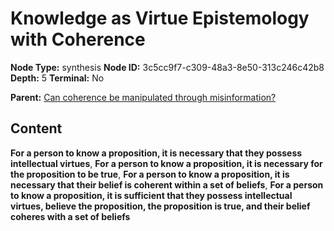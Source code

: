 # Knowledge as Virtue Epistemology with Coherence

**Node Type:** synthesis
**Node ID:** 3c5cc9f7-c309-48a3-8e50-313c246c42b8
**Depth:** 5
**Terminal:** No

**Parent:** [Can coherence be manipulated through misinformation?](can-coherence-be-manipulated-through-misinformation-antithesis-39e0ce36-bdeb-4ec7-b679-ec36b026cf87.md)

## Content

**For a person to know a proposition, it is necessary that they possess intellectual virtues**, **For a person to know a proposition, it is necessary for the proposition to be true**, **For a person to know a proposition, it is necessary that their belief is coherent within a set of beliefs**, **For a person to know a proposition, it is sufficient that they possess intellectual virtues, believe the proposition, the proposition is true, and their belief coheres with a set of beliefs**
